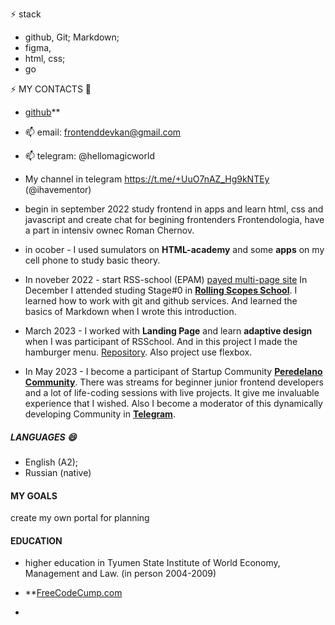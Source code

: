 ⚡ stack
- github, Git; Markdown;
- figma,
- html, css;
- go 

⚡ MY CONTACTS 💬
- [github](https://github.com/hellomagicworld)**
- 📫 email: frontenddevkan@gmail.com 
- 📫 telegram: @hellomagicworld
- My channel in telegram https://t.me/+UuO7nAZ_Hg9kNTEy (@ihavementor) 

- begin in september 2022 study frontend in apps and learn html, css and javascript and create chat for begining frontenders Frontendologia, have a part in intensiv ownec Roman Chernov. 
- in ocober  - I used sumulators on **HTML-academy** and some **apps** on my cell phone to study basic theory.
- In noveber 2022 - start RSS-school (EPAM) [payed multi-page site](https://doctorhomeopath.ru) In December I attended studing Stage#0 in **[Rolling Scopes School](https://rollingscopes.com/)**. I learned how to work with git and github services. And learned the basics of Markdown when I wrote this introduction.
- March 2023 - I worked with **Landing Page** and learn **adaptive design** when I was participant of RSSchool. And in this project I made the hamburger menu. [Repository](https://github.com/frontenddevkan/Landing). Also project use flexbox.
- In May 2023 - I become a participant of Startup Community **[Peredelano Community](https://t.me/+SFNoVxR6Nk85ZDYy)**. There was streams for beginner junior frontend developers and a lot of life-coding sessions with live projects. It give me invaluable experience that I wished.
Also I become a moderator of this dynamically developing Community in **[Telegram](https://t.me/+SFNoVxR6Nk85ZDYy)**.


##### LANGUAGES 😄
- English (A2);
- Russian (native)

#### MY GOALS

create my own portal for planning 

#### EDUCATION
- higher education in Tyumen State Institute of World Economy, Management and Law. (in person 2004-2009)

- **[FreeCodeCump.com](freeCodeCump.com)
- 
